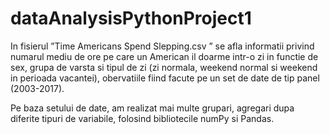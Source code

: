 # dataAnalysisPythonProject1

In fisierul ”Time Americans Spend Slepping.csv ” se afla informatii privind numarul mediu de ore pe care un American il doarme intr-o zi  in functie de sex, grupa de varsta si tipul de zi (zi normala, weekend normal si weekend in perioada vacantei), obervatiile fiind facute pe un set de date de tip panel (2003-2017).

Pe baza setului de date, am realizat mai multe grupari, agregari dupa diferite tipuri de variabile, folosind bibliotecile numPy si Pandas. 
